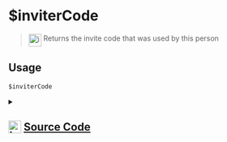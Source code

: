 # $inviterCode
> <img align="top" src="https://upload.wikimedia.org/wikipedia/commons/thumb/e/e4/Infobox_info_icon.svg/160px-Infobox_info_icon.svg.png?20150409153300" alt="image" width="25" height="auto"> Returns the invite code that was used by this person
## Usage
```
$inviterCode
```
<details>
<summary>
    
## <img align="top" src="https://cdn4.iconfinder.com/data/icons/iconsimple-logotypes/512/github-512.png" alt="image" width="25" height="auto">  [Source Code](https://github.com/tryforge/ForgeScript-V2/blob/main/src/native/inviterCode.ts)
    
</summary>
    
```ts
import { NativeFunction, Return } from "../structures"
import { InviteSystem } from "../structures/extras/InviteSystem"

export default new NativeFunction({
    name: "$inviterCode",
    version: "1.0.3",
    description: "Returns the invite code that was used by this person",
    unwrap: true,
    execute(ctx) {
        return this.success(InviteSystem.Inviters.get(ctx.guild?.id!)?.get(ctx.user?.id!)?.code)
    },
})

```
    
</details>